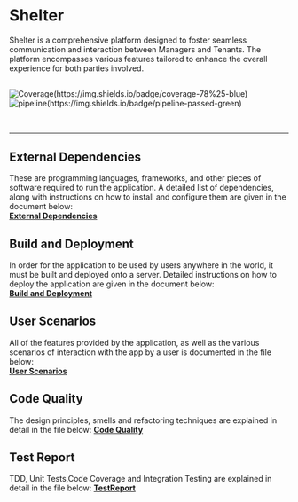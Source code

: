 # Shelter
Shelter is a comprehensive platform designed to foster seamless communication and interaction between Managers and Tenants. The platform encompasses various features tailored to enhance the overall experience for both parties involved.
##
 
  ![Coverage(https://img.shields.io/badge/coverage-78%25-blue)](https://img.shields.io/badge/coverage-78%25-blue)
  ![pipeline(https://img.shields.io/badge/pipeline-passed-green)](https://img.shields.io/badge/pipeline-passed-green)
 
<br><hr>

## External Dependencies
These are programming languages, frameworks, and other pieces of software required to run the application. A detailed list of dependencies, along with instructions on how to install and configure them are given in the document below:  
[**External Dependencies**](documentation/External_Dependencies.md)

## Build and Deployment
In order for the application to be used by users anywhere in the world, it must be built and deployed onto a server. Detailed instructions on how to deploy the application are given in the document below:  
[**Build and Deployment**](documentation/Build_And_Deployment.md)

## User Scenarios
All of the features provided by the application, as well as the various scenarios of interaction with the app by a user is documented in the file below:  
[**User Scenarios**](documentation/User_Scenarios.md)

## Code Quality
The design principles, smells and refactoring techniques are explained in detail in the file below:
[**Code Quality**](documentation/Code_Quality.md)

## Test  Report
TDD, Unit Tests,Code Coverage and Integration Testing are explained in detail in the file below:
[**TestReport**](documentation/Test_Report.md)

